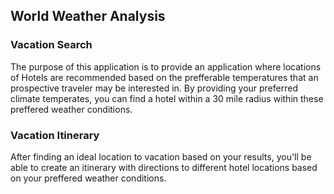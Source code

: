 ## World Weather Analysis
### Vacation Search
The purpose of this application is to provide an application where locations of Hotels are recommended based on the prefferable temperatures that an prospective traveler may be interested in. By providing your preferred climate temperates, you can find a hotel within a 30 mile radius within these preffered weather conditions. 
### Vacation Itinerary
After finding an ideal location to vacation based on your results, you'll be able to create an itinerary with directions to different hotel locations based on your preffered weather conditions. 
